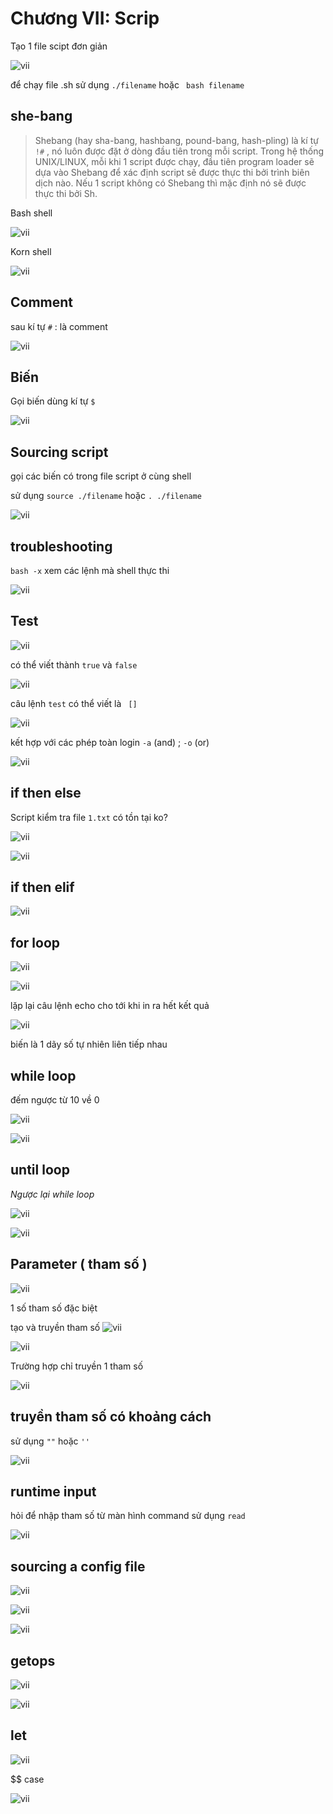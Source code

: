# Chương VII: Scrip


Tạo 1 file scipt đơn giản

![vii](https://github.com/minhvl/linux/blob/trainning/image/VII/1.png)


để chạy file .sh sử dụng `./filename` hoặc ` bash filename`



## she-bang

> Shebang (hay sha-bang, hashbang, pound-bang, hash-pling) là kí tự `!#` , nó luôn được đặt ở dòng đầu tiên trong mỗi script. Trong hệ thống UNIX/LINUX, mỗi khi 1 script được chạy, đầu tiên program loader sẽ dựa vào Shebang để xác định script sẽ được thực thi bởi trình biên dịch nào. Nếu 1 script không có Shebang thì mặc định nó sẽ được thực thi bởi Sh.


Bash shell

![vii](https://github.com/minhvl/linux/blob/trainning/image/VII/2.png)


Korn shell

![vii](https://github.com/minhvl/linux/blob/trainning/image/VII/3.png)

## Comment

sau kí tự `#` : là comment

![vii](https://github.com/minhvl/linux/blob/trainning/image/VII/4.png)


## Biến

Gọi biến dùng kí tự `$`

![vii](https://github.com/minhvl/linux/blob/trainning/image/VII/5.png)


## Sourcing script

gọi các biến có trong file script ở cùng shell

sử dụng `source ./filename` hoặc `. ./filename`


![vii](https://github.com/minhvl/linux/blob/trainning/image/VII/6.png)


## troubleshooting

`bash -x` xem các lệnh mà shell thực thi

![vii](https://github.com/minhvl/linux/blob/trainning/image/VII/7.png)


## Test

![vii](https://github.com/minhvl/linux/blob/trainning/image/VII/8.png)


có thể viết thành `true` và `false`

![vii](https://github.com/minhvl/linux/blob/trainning/image/VII/9.png)



câu lệnh `test` có thể  viết là ` []`

![vii](https://github.com/minhvl/linux/blob/trainning/image/VII/10.png)



kết hợp với các phép toàn login `-a` (and) ; `-o` (or)


![vii](https://github.com/minhvl/linux/blob/trainning/image/VII/11.png)


## if then else

Script kiểm tra file `1.txt` có tồn tại ko?

![vii](https://github.com/minhvl/linux/blob/trainning/image/VII/12.png)

![vii](https://github.com/minhvl/linux/blob/trainning/image/VII/13.png)



## if then elif

![vii](https://github.com/minhvl/linux/blob/trainning/image/VII/14.png)


## for loop


![vii](https://github.com/minhvl/linux/blob/trainning/image/VII/15.png)

![vii](https://github.com/minhvl/linux/blob/trainning/image/VII/16.png)

lặp lại câu lệnh echo cho tới khi in ra hết kết quả



![vii](https://github.com/minhvl/linux/blob/trainning/image/VII/17.png)

biến là 1 dãy số tự nhiên liên tiếp nhau



## while loop

đếm ngược từ 10 về 0


![vii](https://github.com/minhvl/linux/blob/trainning/image/VII/18.png)

![vii](https://github.com/minhvl/linux/blob/trainning/image/VII/19.png)


## until loop

_Ngược lại while loop_

![vii](https://github.com/minhvl/linux/blob/trainning/image/VII/20.png)


![vii](https://github.com/minhvl/linux/blob/trainning/image/VII/21.png)


## Parameter ( tham số )

![vii](https://github.com/minhvl/linux/blob/trainning/image/VII/22.png)

1 số tham số đặc biệt



 tạo và truyền tham số
![vii](https://github.com/minhvl/linux/blob/trainning/image/VII/23.png)

![vii](https://github.com/minhvl/linux/blob/trainning/image/VII/24.png)


Trường hợp chỉ truyền 1 tham số

![vii](https://github.com/minhvl/linux/blob/trainning/image/VII/25.png)


## truyền tham số có khoảng cách

sử dụng `""` hoặc `''`

![vii](https://github.com/minhvl/linux/blob/trainning/image/VII/26.png)

## runtime input

hỏi để nhập tham số từ màn hình command sử dụng `read`


![vii](https://github.com/minhvl/linux/blob/trainning/image/VII/27.png)


## sourcing a config file


![vii](https://github.com/minhvl/linux/blob/trainning/image/VII/28.png)

![vii](https://github.com/minhvl/linux/blob/trainning/image/VII/29.png)

![vii](https://github.com/minhvl/linux/blob/trainning/image/VII/30.png)

## getops


![vii](https://github.com/minhvl/linux/blob/trainning/image/VII/31.png)


![vii](https://github.com/minhvl/linux/blob/trainning/image/VII/32.png)



## let

![vii](https://github.com/minhvl/linux/blob/trainning/image/VII/33.png)


$$ case

![vii](https://github.com/minhvl/linux/blob/trainning/image/VII/34.png)
